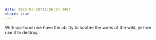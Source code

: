 ```yaml
---
date: 2025-03-28T11:56:37.340Z
share: true
---
```

With our touch we have the ability to soothe the woes of the wild, yet we use it to destroy.